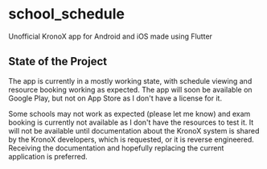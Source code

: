 # school_schedule
Unofficial KronoX app for Android and iOS made using Flutter

## State of the Project
The app is currently in a mostly working state, with schedule viewing and resource booking working as expected. The app will soon be available on Google Play, but not on App Store as I don't have a license for it.

Some schools may not work as expected (please let me know) and exam booking is currently not available as I don't have the resources to test it. It will not be available until documentation about the KronoX system is shared by the KronoX developers, which is requested, or it is reverse engineered. Receiving the documentation and hopefully replacing the current application is preferred.